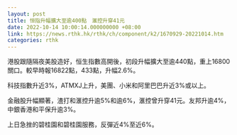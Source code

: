 ```yaml
---
layout: post
title: 恒指升幅擴大至逾400點　滙控升穿41元
date: 2022-10-14 10:00:14.000000000 +08:00
link: https://news.rthk.hk/rthk/ch/component/k2/1670929-20221014.htm
categories: rthk
---
```


港股跟隨隔夜美股造好，恒生指數高開後，初段升幅擴大至逾440點，重上16800關口。較早時報16822點，433點，升幅2.6%。

科技指數升近3%，ATMXJ上升，美團、小米和阿里巴巴升近3%或以上。

金融股升幅顯著，渣打和滙控升逾5%和逾6%，滙控曾升穿41元。友邦升逾4%，中銀香港和平保升逾3%。

上日急挫的碧桂園和碧桂園服務，反彈近4%至近6%。
